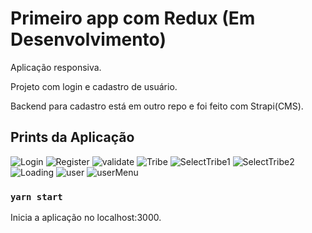 # Primeiro app com Redux (Em Desenvolvimento)

Aplicação responsiva.

Projeto com login e cadastro de usuário.

Backend para cadastro está em outro repo e foi feito com Strapi(CMS).

## Prints da Aplicação

![Login](./Readmepics/Login.png)
![Register](./Readmepics/Register.png)
![validate](./Readmepics/validate.png)
![Tribe](./Readmepics/Tribe.png)
![SelectTribe1](./Readmepics/SelecTribes.png)
![SelectTribe2](./Readmepics/SelecTribe2.png)
![Loading](./Readmepics/loading.png)
![user](./Readmepics/user.png)
![userMenu](./Readmepics/userMenu.png)

### `yarn start`

Inicia a aplicação no localhost:3000.

<!-- **Note: this is a one-way operation. Once you `eject`, you can’t go back!** -->

<!-- You can learn more in the [Create React App documentation](https://facebook.github.io/create-react-app/docs/getting-started). -->